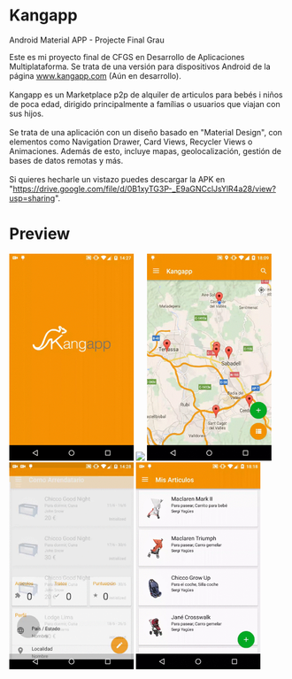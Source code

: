# Kangapp
Android Material APP - Projecte Final Grau

Este es mi proyecto final de CFGS en Desarrollo de Aplicaciones Multiplataforma. Se trata de una versión para dispositivos Android de la página www.kangapp.com (Aún en desarrollo).
<br/><br/>
Kangapp es un Marketplace p2p de alquiler de articulos para bebés i niños de poca edad, dirigido principalmente a famílias o usuarios que viajan con sus hijos.
<br/><br/>
Se trata de una aplicación con un diseño basado en "Material Design", con elementos como Navigation Drawer, Card Views, Recycler Views o Animaciones.
Además de esto, incluye mapas, geolocalización, gestión de bases de datos remotas y más.
<br/><br/>
Si quieres hecharle un vistazo puedes descargar la APK en "https://drive.google.com/file/d/0B1xyTG3P-_E9aGNCclJsYlR4a28/view?usp=sharing".
<br/>
# Preview
<IMG width="225" src="https://github.com/syagues/Kangapp/blob/master/readme/Kangapp_cap1.gif"/>
<IMG width="225" src="https://github.com/syagues/Kangapp/blob/master/readme/Kangapp_cap2.gif"/>
<IMG width="225" src="https://github.com/syagues/Kangapp/blob/master/readme/Kangapp_cap3.gif"/>
<br/>
<IMG width="225" src="https://github.com/syagues/Kangapp/blob/master/readme/Kangapp_cap4.gif"/>
<IMG width="225" src="https://github.com/syagues/Kangapp/blob/master/readme/Kangapp_cap5.gif"/>
